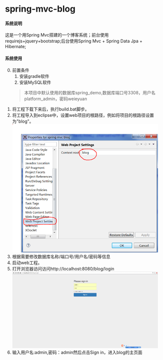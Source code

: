 # spring-mvc-blog #
#### 系统说明 ####
这是一个用Spring Mvc搭建的一个博客系统；前台使用requirejs+jquery+bootstrap;后台使用Spring Mvc + Spring Data Jpa + Hibernate;

#### 系统使用 ####
0. 前置条件
	1. 安装gradle软件
	2. 安装MySQL软件
	> 本项目中默认使用的数据库spring_demo,数据库端口号3308，用户名platform_admin，密码weieyuan
1. 将工程下载下来后，执行build.bat脚步。
2. 将工程导入到eclipse中，设置web项目的根路径，例如将项目的根路径设置为"blog"。
![设置web项目的根路径](./images/1.png)
3. 根据需要修改数据库名称/端口号/用户名/密码等信息
3. 启动web工程。
4. 打开浏览器访问访问http://localhost:8080/blog/login
![登录界面](./images/2.png)
5. 输入用户名:admin,密码：admin然后点击Sign in，进入blog的主页面


